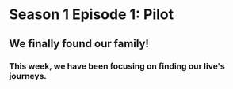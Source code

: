 # Season 1 Episode 1: Pilot

## We finally found our family! 


### This week, we have been focusing on finding our live's journeys. 



<!--stackedit_data:
eyJoaXN0b3J5IjpbLTk2Mjk5MjkwOSw4Njc0MzQ5MTEsNzI4Mj
IwMTQ5LDg2NzQzNDkxMSwtMTU0MjA1NjMwMiwtMTI0MTAxMzIs
NjQyNTU4NDM5LDgxNTA2NjMyOV19
-->